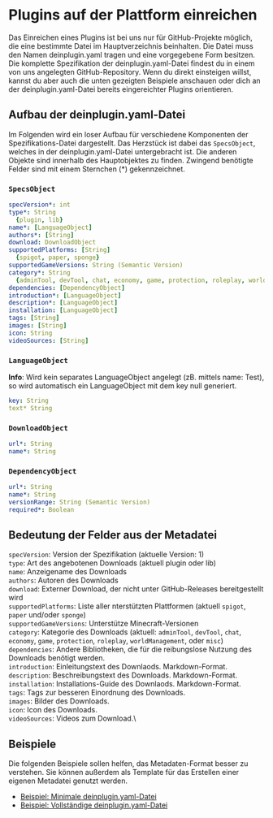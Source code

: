 # Plugins auf der Plattform einreichen

Das Einreichen eines Plugins ist bei uns nur für GitHub-Projekte möglich, die eine bestimmte Datei im Hauptverzeichnis beinhalten. Die Datei muss den Namen deinplugin.yaml tragen und eine vorgegebene Form besitzen. Die komplette Spezifikation der deinplugin.yaml-Datei findest du in einem von uns angelegten GitHub-Repository. Wenn du direkt einsteigen willst, kannst du aber auch die unten gezeigten Beispiele anschauen oder dich an der deinplugin.yaml-Datei bereits eingereichter Plugins orientieren.

## Aufbau der deinplugin.yaml-Datei

Im Folgenden wird ein loser Aufbau für verschiedene Komponenten der Spezifikations-Datei dargestellt. Das Herzstück ist dabei das `SpecsObject`, welches in der deinplugin.yaml-Datei untergebracht ist. Die anderen Objekte sind innerhalb des Hauptobjektes zu finden.
Zwingend benötigte Felder sind mit einem Sternchen (*) gekennzeichnet.

### `SpecsObject`
```yaml
specVersion*: int
type*: String
  {plugin, lib}
name*: [LanguageObject]
authors*: [String]
download: DownloadObject
supportedPlatforms: [String]
  {spigot, paper, sponge}
supportedGameVersions: String (Semantic Version)
category*: String
  {adminTool, devTool, chat, economy, game, protection, roleplay, worldManagement, misc}
dependencies: [DependencyObject]
introduction*: [LanguageObject]
description*: [LanguageObject]
installation: [LanguageObject]
tags: [String]
images: [String]
icon: String
videoSources: [String]
```

### `LanguageObject`
**Info**: Wird kein separates LanguageObject angelegt (zB. mittels name: Test), so wird automatisch ein LanguageObject mit dem key null generiert.
```yaml
key: String
text* String
```

### `DownloadObject`
```yaml
url*: String
name*: String
```

### `DependencyObject`
```yaml
url*: String
name*: String
versionRange: String (Semantic Version)
required*: Boolean
```

## Bedeutung der Felder aus der Metadatei

`specVersion`: Version der Spezifikation (aktuelle Version: 1)\
`type`: Art des angebotenen Downloads (aktuell plugin oder lib)\
`name`: Anzeigename des Downloads\
`authors`: Autoren des Downloads\
`download`: Externer Download, der nicht unter GitHub-Releases bereitgestellt wird\
`supportedPlatforms`: Liste aller nterstützten Plattformen (aktuell `spigot`, `paper` und/oder `sponge`)\
`supportedGameVersions`: Unterstütze Minecraft-Versionen\
`category`: Kategorie des Downloads (aktuell: `adminTool`, `devTool`, `chat`, `economy`, `game`, `protection`, `roleplay`, `worldManagement`, oder `misc`)\
`dependencies`: Andere Bibliotheken, die für die reibungslose Nutzung des Downloads benötigt werden.\
`introduction`: Einleitungstext des Downlaods. Markdown-Format.\
`description`: Beschreibungstext des Downloads. Markdown-Format.\
`installation`: Installations-Guide des Downlaods. Markdown-Format.\
`tags`: Tags zur besseren Einordnung des Downloads.\
`images`: Bilder des Downloads.\
`icon`: Icon des Downloads.\
`videoSources`: Videos zum Download.\

## Beispiele

Die folgenden Beispiele sollen helfen, das Metadaten-Format besser zu verstehen.
Sie können außerdem als Template für das Erstellen einer eigenen Metadatei genutzt werden.

- [Beispiel: Minimale deinplugin.yaml-Datei](YAML-EXAMPLE/example_min.yaml)
- [Beispiel: Vollständige deinplugin.yaml-Datei](YAML-EXAMPLE/example_full.yaml)